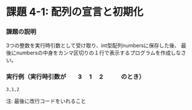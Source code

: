 # 課題 4-1: 配列の宣言と初期化

### 課題の説明
3つの整数を実行時引数として受け取り、int型配列numbersに保存した後、
最後にnumbersの中身をカンマ区切りの１行で表示するプログラムを作成しなさい。


### 実行例（実行時引数が　　3　 1　 2　　　のとき）
```
3,1,2
```
注: 最後に改行コードをいれること